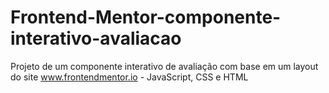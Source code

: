 # Frontend-Mentor-componente-interativo-avaliacao
 Projeto de um componente interativo de avaliação com base em um layout do site www.frontendmentor.io - JavaScript, CSS e HTML
